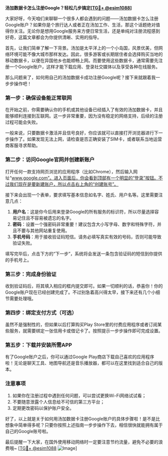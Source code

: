 **汤加数据卡怎么注册Google？轻松几步搞定[[TG💪+ @esim1088](https://t.me/s/esim1088)]**

大家好呀，今天咱们来聊聊一个很多人都会遇到的问题——汤加数据卡怎么注册Google账户？如果你是个旅行达人或者正在汤加工作、生活，那这个话题绝对值得你关注。无论你是想用Google服务来方便日常生活，还是单纯对注册流程感到好奇，这篇文章都会为你提供清晰、实用的指导。

首先，让我们简单了解一下背景。汤加是太平洋上的一个小岛国，风景优美，但网络环境可能不像大城市那样发达。因此，很多游客或长期居住者会选择购买当地的移动数据卡，以便在异国他乡也能顺畅上网。而要使用这些数据卡，通常需要先注册一个Google账户，这样才能下载应用、登录社交媒体以及享受各种在线服务。

那么问题来了，如何用自己的汤加数据卡成功注册Google呢？接下来就跟着我一步步操作吧！

### 第一步：确保设备能正常联网

在开始之前，你需要确认你的手机或其他设备已经插入了有效的汤加数据卡，并且能够顺利连接到互联网。这一步非常重要，因为没有稳定的网络支持，后续的注册过程可能会失败。

一般来说，只要数据卡激活并且信号良好，你应该就可以直接打开浏览器进行下一步操作了。如果发现无法上网，请检查是否正确安装了SIM卡，或者联系当地运营商客服寻求帮助。

### 第二步：访问Google官网并创建新账户

打开任何一款支持网页浏览的应用程序（比如Chrome），然后输入网址“www.google.com”。进入页面后，你会看到顶部有一个明显的“登录”按钮。不过我们现在是要新建账户，所以点击右上角的“创建账号”。

接下来会出现一个表单，要求填写基本信息如名字、姓氏、用户名等。这里需要注意几点：

1. **用户名**：这是你今后用来登录Google的所有服务的标识符，所以尽量选择容易记住且不容易被遗忘的名字。
2. **密码**：设置一个强密码非常重要！建议包含大小写字母、数字和特殊字符，并且不要与其他网站重复使用。
3. **手机号码**：用于接收验证码短信。请务必填写真实有效的号码，否则可能导致验证失败。

填写完毕后，点击下方的“下一步”，系统将会发送一条包含验证码的短信到你提供的手机号上。

### 第三步：完成身份验证

收到验证码后，将其填入相应的框内提交即可。如果一切顺利的话，恭喜你！你的Google账户现在已经创建完成了。不过别急着高兴得太早，接下来还有几个小细节需要处理哦。

### 第四步：绑定支付方式（可选）

虽然不是强制性的，但如果以后打算购买Play Store里的付费应用程序或者订阅某些服务，就需要绑定一张信用卡或借记卡了。按照提示一步步操作即可完成设置。

### 第五步：下载并安装所需APP

有了Google账户之后，你可以通过Google Play商店下载自己喜欢的应用程序啦！无论是聊天工具、地图导航还是音乐播放器，都可以在这里找到适合自己的版本。

### 注意事项

1. 如果你在注册过程中遇到任何问题，可以尝试更换Wi-Fi网络试试看；
2. 不要随意泄露个人信息给不可信的第三方平台；
3. 定期更改密码以保护账户安全。

好了，以上就是关于如何用汤加数据卡注册Google账户的具体步骤啦！是不是比想象中简单得多呢？只要你按照上述指南一步步操作下去，相信很快就能拥有属于自己的Google账号啦。

最后提醒一下大家，在国外使用移动网络时一定要注意节约流量，避免不必要的浪费哦~ [[TG💪+ @esim1088](https://t.me/s/esim1088) ![Image](https://i.postimg.cc/4NQfJmqS/Snipaste-2025-05-13-00-14-12.png)]